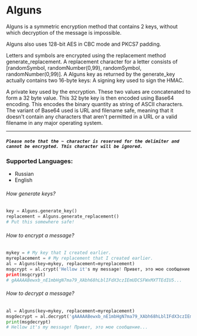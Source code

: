 # Alguns

Alguns is a symmetric encryption method that contains 2 keys, without which decryption of the message is impossible.

Alguns also uses 128-bit AES in CBC mode and PKCS7 padding. 

Letters and symbols are encrypted using the replacement method generate_replacement. A replacement character for a letter consists of [randomSymbol, randomNumber(0,99), randomSymbol, randomNumber(0,99)].
A Alguns key as returned by the generate_key actually contains two 16-byte keys:
A signing key used to sign the HMAC.

A private key used by the encryption.
These two values are concatenated to form a 32 byte value. This 32 byte key is then encoded using Base64 encoding. This encodes the binary quantity as string of ASCII characters. The variant of Base64 used is URL and filename safe, meaning that it doesn't contain any characters that aren't permitted in a URL or a valid filename in any major operating system.

-------------------------
##### ```Please note that the ~ character is reserved for the delimiter and cannot be encrypted. This character will be ignored.```

### Supported Languages:
- Russian
- English

###### How generate keys?
```python
key = Alguns.generate_key()
replacement = Alguns.generate_replacement()
# Put this somewhere safe!
```

###### How to encrypt a message?

```python
mykey = # My key that I created earlier.
myreplacement = # My replacement that I created earlier.
al = Alguns(key=mykey, replacement=myreplacement)
msgcrypt = al.crypt('Hellow it's my message! Привет, это мое сообщение...')
print(msgcrypt)
# gAAAAABewxb_nE1mbHgN7ma79_XAbh68hLblIFdX3czIEmUDCSFWxMXTTEdIU5...
```

###### How to decrypt a message?

```python
al = Alguns(key=mykey, replacement=myreplacement)
msgdecrypt = al.decrypt('gAAAAABewxb_nE1mbHgN7ma79_XAbh68hLblIFdX3czIEmUDCSFWxMXTTEdIU5...')
print(msgdecrypt)
# Hellow it's my message! Привет, это мое сообщение...

